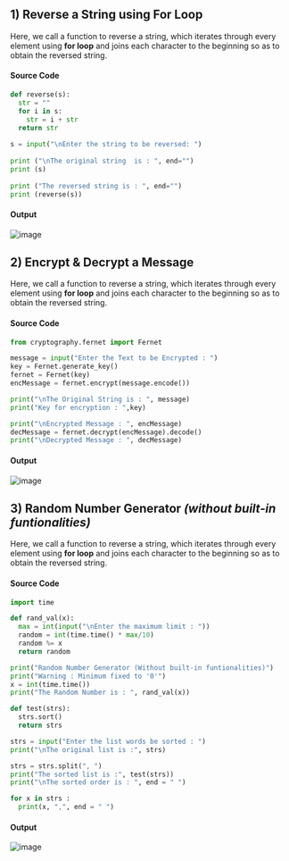 ## **1) Reverse a String using For Loop**
Here, we call a function to reverse a string, which iterates through every element using **for loop** and joins each character to the beginning so as to obtain the reversed string.

#### **Source Code**
```py
def reverse(s):
  str = ""
  for i in s:
    str = i + str
  return str
  
s = input("\nEnter the string to be reversed: ")
  
print ("\nThe original string  is : ", end="")
print (s)
  
print ("The reversed string is : ", end="")
print (reverse(s))
```

#### **Output**
![image](https://user-images.githubusercontent.com/44474792/148847443-d9f7b4e4-0029-4e55-a812-cd2178334cea.png)


## **2) Encrypt & Decrypt a Message**
Here, we call a function to reverse a string, which iterates through every element using **for loop** and joins each character to the beginning so as to obtain the reversed string.

#### **Source Code**
```py
from cryptography.fernet import Fernet

message = input("Enter the Text to be Encrypted : ")
key = Fernet.generate_key()
fernet = Fernet(key)
encMessage = fernet.encrypt(message.encode())

print("\nThe Original String is : ", message)
print("Key for encryption : ",key)

print("\nEncrypted Message : ", encMessage)
decMessage = fernet.decrypt(encMessage).decode()
print("\nDecrypted Message : ", decMessage)
```

#### **Output**
![image](https://user-images.githubusercontent.com/44474792/149502483-38b06df9-64e4-4463-8c3c-66a7a961b277.png)


## **3) Random Number Generator *(without built-in funtionalities)***
Here, we call a function to reverse a string, which iterates through every element using **for loop** and joins each character to the beginning so as to obtain the reversed string.

#### **Source Code**

```py
import time

def rand_val(x):
  max = int(input("\nEnter the maximum limit : "))
  random = int(time.time() * max/10)
  random %= x
  return random

print("Random Number Generator (Without built-in funtionalities)")
print("Warning : Minimum fixed to '0'")
x = int(time.time())
print("The Random Number is : ", rand_val(x))
```

```py
def test(strs):
  strs.sort()
  return strs

strs = input("Enter the list words be sorted : ")
print("\nThe original list is :", strs)

strs = strs.split(", ")
print("The sorted list is :", test(strs))
print("\nThe sorted order is : ", end = " ")

for x in strs :
  print(x, ",", end = " ")
```

#### **Output**
![image](https://user-images.githubusercontent.com/44474792/149502548-c8d3480c-3931-4a82-8a15-39cb306ab51e.png)
